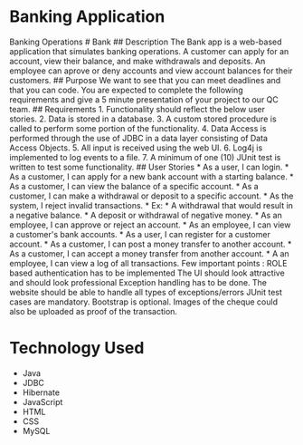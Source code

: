 <h1>
Banking Application
</h1>

<p>Banking Operations # Bank ## Description The Bank app is a web-based application that simulates banking operations. A customer can apply for an account, view their balance, and make withdrawals and deposits. An employee can aprove or deny accounts and view account balances for their customers. ## Purpose We want to see that you can meet deadlines and that you can code. You are expected to complete the following requirements and give a 5 minute presentation of your project to our QC team. ## Requirements 1. Functionality should reflect the below user stories. 2. Data is stored in a database. 3. A custom stored procedure is called to perform some portion of the functionality. 4. Data Access is performed through the use of JDBC in a data layer consisting of Data Access Objects. 5. All input is received using the web UI. 6. Log4j is implemented to log events to a file. 7. A minimum of one (10) JUnit test is written to test some functionality. ## User Stories * As a user, I can login. * As a customer, I can apply for a new bank account with a starting balance. * As a customer, I can view the balance of a specific account. * As a customer, I can make a withdrawal or deposit to a specific account. * As the system, I reject invalid transactions. * Ex: * A withdrawal that would result in a negative balance. * A deposit or withdrawal of negative money. * As an employee, I can approve or reject an account. * As an employee, I can view a customer's bank accounts. * As a user, I can register for a customer account. * As a customer, I can post a money transfer to another account. * As a customer, I can accept a money transfer from another account. * A an employee, I can view a log of all transactions. Few important points : ROLE based authentication has to be implemented The UI should look attractive and should look professional Exception handling has to be done. The website should be able to handle all types of exceptions/errors JUnit test cases are mandatory. Bootstrap is optional. Images of the cheque could also be uploaded as proof of the transaction.</p>


<h1>Technology Used</h1>
<ul>
  <li>
    Java  
  </li>
  
   <li>JDBC
    
  </li>
   <li>
    Hibernate
  </li>
   <li>
    JavaScript
  </li> <li>
    HTML
  </li> <li>
    CSS
  </li> <li>
    MySQL
  </li>
  
  </ul>
